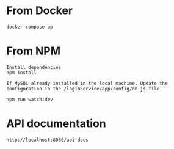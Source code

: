 # From Docker
```
docker-compose up

```

# From NPM
```
Install dependencies
npm install

If MySQL already installed in the local machine. Update the configuration in the /loginService/app/config/db.js file

npm run watch:dev

```


# API documentation

```
http://localhost:8080/api-docs
```
